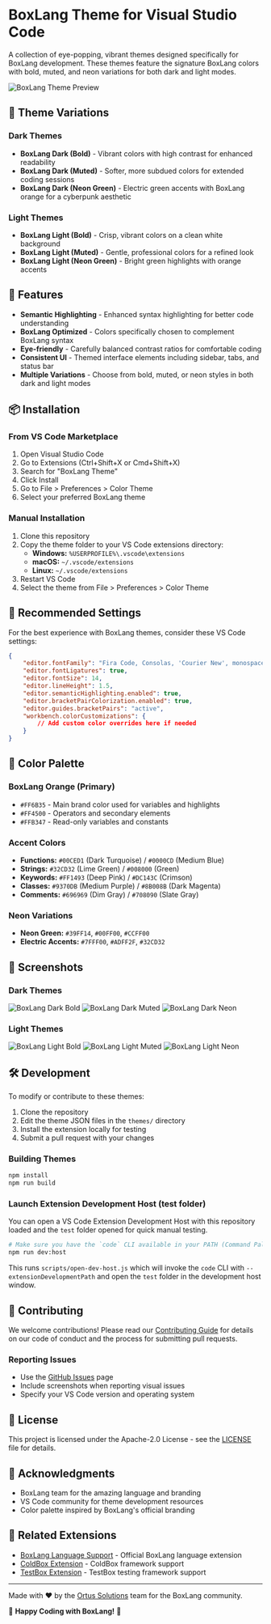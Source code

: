 # BoxLang Theme for Visual Studio Code

A collection of eye-popping, vibrant themes designed specifically for BoxLang development. These themes feature the signature BoxLang colors with bold, muted, and neon variations for both dark and light modes.

![BoxLang Theme Preview](images/preview.png)

## 🎨 Theme Variations

### Dark Themes

- **BoxLang Dark (Bold)** - Vibrant colors with high contrast for enhanced readability
- **BoxLang Dark (Muted)** - Softer, more subdued colors for extended coding sessions
- **BoxLang Dark (Neon Green)** - Electric green accents with BoxLang orange for a cyberpunk aesthetic

### Light Themes

- **BoxLang Light (Bold)** - Crisp, vibrant colors on a clean white background
- **BoxLang Light (Muted)** - Gentle, professional colors for a refined look
- **BoxLang Light (Neon Green)** - Bright green highlights with orange accents

## 🚀 Features

- **Semantic Highlighting** - Enhanced syntax highlighting for better code understanding
- **BoxLang Optimized** - Colors specifically chosen to complement BoxLang syntax
- **Eye-friendly** - Carefully balanced contrast ratios for comfortable coding
- **Consistent UI** - Themed interface elements including sidebar, tabs, and status bar
- **Multiple Variations** - Choose from bold, muted, or neon styles in both dark and light modes

## 📦 Installation

### From VS Code Marketplace

1. Open Visual Studio Code
2. Go to Extensions (Ctrl+Shift+X or Cmd+Shift+X)
3. Search for "BoxLang Theme"
4. Click Install
5. Go to File > Preferences > Color Theme
6. Select your preferred BoxLang theme

### Manual Installation

1. Clone this repository
2. Copy the theme folder to your VS Code extensions directory:
   - **Windows:** `%USERPROFILE%\.vscode\extensions`
   - **macOS:** `~/.vscode/extensions`
   - **Linux:** `~/.vscode/extensions`
3. Restart VS Code
4. Select the theme from File > Preferences > Color Theme

## 🎯 Recommended Settings

For the best experience with BoxLang themes, consider these VS Code settings:

```json
{
    "editor.fontFamily": "Fira Code, Consolas, 'Courier New', monospace",
    "editor.fontLigatures": true,
    "editor.fontSize": 14,
    "editor.lineHeight": 1.5,
    "editor.semanticHighlighting.enabled": true,
    "editor.bracketPairColorization.enabled": true,
    "editor.guides.bracketPairs": "active",
    "workbench.colorCustomizations": {
        // Add custom color overrides here if needed
    }
}
```

## 🌈 Color Palette

### BoxLang Orange (Primary)

- `#FF6B35` - Main brand color used for variables and highlights
- `#FF4500` - Operators and secondary elements
- `#FFB347` - Read-only variables and constants

### Accent Colors

- **Functions:** `#00CED1` (Dark Turquoise) / `#0000CD` (Medium Blue)
- **Strings:** `#32CD32` (Lime Green) / `#008000` (Green)
- **Keywords:** `#FF1493` (Deep Pink) / `#DC143C` (Crimson)
- **Classes:** `#9370DB` (Medium Purple) / `#8B008B` (Dark Magenta)
- **Comments:** `#696969` (Dim Gray) / `#708090` (Slate Gray)

### Neon Variations

- **Neon Green:** `#39FF14`, `#00FF00`, `#CCFF00`
- **Electric Accents:** `#7FFF00`, `#ADFF2F`, `#32CD32`

## 📸 Screenshots

### Dark Themes

![BoxLang Dark Bold](images/dark-bold.png)
![BoxLang Dark Muted](images/dark-muted.png)
![BoxLang Dark Neon](images/dark-neon.png)

### Light Themes

![BoxLang Light Bold](images/light-bold.png)
![BoxLang Light Muted](images/light-muted.png)
![BoxLang Light Neon](images/light-neon.png)

## 🛠 Development

To modify or contribute to these themes:

1. Clone the repository
2. Edit the theme JSON files in the `themes/` directory
3. Install the extension locally for testing
4. Submit a pull request with your changes

### Building Themes

```bash
npm install
npm run build
```

### Launch Extension Development Host (test folder)

You can open a VS Code Extension Development Host with this repository loaded and the `test` folder opened for quick manual testing.

```bash
# Make sure you have the `code` CLI available in your PATH (Command Palette -> "Shell Command: Install 'code' command in PATH")
npm run dev:host
```

This runs `scripts/open-dev-host.js` which will invoke the `code` CLI with `--extensionDevelopmentPath` and open the `test` folder in the development host window.

## 📝 Contributing

We welcome contributions! Please read our [Contributing Guide](CONTRIBUTING.md) for details on our code of conduct and the process for submitting pull requests.

### Reporting Issues

- Use the [GitHub Issues](https://github.com/ortus-boxlang/vscode-boxlang-theme/issues) page
- Include screenshots when reporting visual issues
- Specify your VS Code version and operating system

## 📄 License

This project is licensed under the Apache-2.0 License - see the [LICENSE](LICENSE) file for details.

## 🙏 Acknowledgments

- BoxLang team for the amazing language and branding
- VS Code community for theme development resources
- Color palette inspired by BoxLang's official branding

## 🔗 Related Extensions

- [BoxLang Language Support](https://marketplace.visualstudio.com/items?itemName=ortus-solutions.vscode-boxlang) - Official BoxLang language extension
- [ColdBox Extension](https://marketplace.visualstudio.com/items?itemName=ortus-solutions.vscode-coldbox) - ColdBox framework support
- [TestBox Extension](https://marketplace.visualstudio.com/items?itemName=ortus-solutions.vscode-testbox) - TestBox testing framework support

---

Made with ❤️ by the [Ortus Solutions](https://www.ortussolutions.com) team for the BoxLang community.

🚀 **Happy Coding with BoxLang!** 🚀
